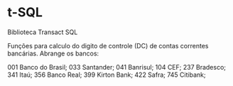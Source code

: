 # t-SQL
Biblioteca Transact SQL 

Funções para calculo do digito de controle (DC) de contas correntes bancárias. 
Abrange os bancos:

001 Banco do Brasil;
033 Santander;
041 Banrisul;
104 CEF;
237 Bradesco;
341 Itaú;
356 Banco Real;
399 Kirton Bank;
422 Safra;
745 Citibank;
